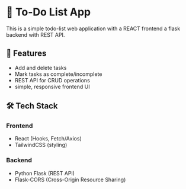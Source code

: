 # 📝 To-Do List App
This is a simple todo-list web application with a REACT frontend a flask backend with REST API. 


## 🚀 Features
- Add and delete tasks
- Mark tasks as complete/incomplete
- REST API for CRUD operations
- simple, responsive frontend UI

## 🛠️ Tech Stack
### Frontend
- React (Hooks, Fetch/Axios)
- TailwindCSS (styling)
### Backend
- Python Flask (REST API)
- Flask-CORS (Cross-Origin Resource Sharing)
